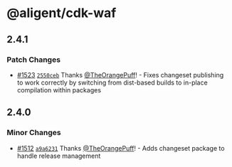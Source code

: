 # @aligent/cdk-waf

## 2.4.1

### Patch Changes

- [#1523](https://github.com/aligent/cdk-constructs/pull/1523) [`2550ceb`](https://github.com/aligent/cdk-constructs/commit/2550cebd411cf2cfd5b92deba17e18a5a3d3d012) Thanks [@TheOrangePuff](https://github.com/TheOrangePuff)! - Fixes changeset publishing to work correctly by switching from dist-based builds to in-place compilation within packages

## 2.4.0

### Minor Changes

- [#1512](https://github.com/aligent/cdk-constructs/pull/1512) [`a9a6231`](https://github.com/aligent/cdk-constructs/commit/a9a62319e4528ac2d23f3af96e96cb2427f242f8) Thanks [@TheOrangePuff](https://github.com/TheOrangePuff)! - Adds changeset package to handle release management
